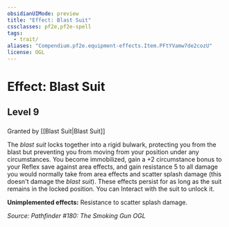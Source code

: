 ```yaml
---
obsidianUIMode: preview
title: "Effect: Blast Suit"
cssclasses: pf2e,pf2e-spell
tags:
  - trait/
aliases: "Compendium.pf2e.equipment-effects.Item.PFtYVamw7de2cozU"
license: OGL
---
```

# Effect: Blast Suit
## Level 9
### 






Granted by [[Blast Suit|Blast Suit]]

The _blast suit_ locks together into a rigid bulwark, protecting you from the blast but preventing you from moving from your position under any circumstances. You become immobilized, gain a +2 circumstance bonus to your Reflex save against area effects, and gain resistance 5 to all damage you would normally take from area effects and scatter splash damage (this doesn't damage the _blast suit_). These effects persist for as long as the suit remains in the locked position. You can Interact with the suit to unlock it.

**Unimplemented effects:** Resistance to scatter splash damage.

*Source: Pathfinder #180: The Smoking Gun*
*OGL*